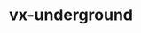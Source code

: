 ---
title: vx-underground
description: The largest collection of malware source code, samples, and papers on the internet.
url: https://www.vx-underground.org/
image:
    # url: '/assets/images/cafe.png'
    # alt: 'Cafe'
tags: ['learn', 'malware', 'paper']
pubDate: 2023-11-09
draft: false
---